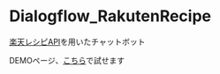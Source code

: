 # Dialogflow_RakutenRecipe
[楽天レシピAPI](https://webservice.rakuten.co.jp/api/recipecategorylist/)を用いたチャットボット


DEMOページ、[こちら](https://baplisca.herokuapp.com/work)で試せます

